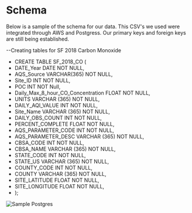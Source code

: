 # Schema
Below is a sample of the schema for our data. This CSV's we used were integrated through AWS and Postgress.
Our primary keys and foreign keys are still being established.

--Creating tables for SF 2018 Carbon Monoxide
- CREATE TABLE SF_2018_CO (
- DATE_Year DATE NOT NULL,
- AQS_Source VARCHAR(365) NOT NULL,
- Site_ID INT NOT NULL,
- POC INT NOT Null,
- Daily_Max_8_hour_CO_Concentration FLOAT NOT NULL,
- UNITS VARCHAR (365) NOT NULL,
- DAILY_AQI_VALUE INT NOT NULL,
- Site_Name VARCHAR (365) NOT NULL,
- DAILY_OBS_COUNT INT NOT NULL,
- PERCENT_COMPLETE FLOAT NOT NULL,
- AQS_PARAMETER_CODE INT NOT NULL,
- AQS_PARAMETER_DESC VARCHAR (365) NOT NULL,
- CBSA_CODE INT NOT NULL,
- CBSA_NAME VARCHAR (365) NOT NULL,
- STATE_CODE INT NOT NULL,
- STATE_US VARCHAR (365) NOT NULL,
- COUNTY_CODE INT NOT NULL,
- COUNTY VARCHAR (365) NOT NULL,
- SITE_LATITUDE FLOAT NOT NULL,
- SITE_LONGITUDE FLOAT NOT NULL,
- );

![Sample Postgres](https://github.com/a56k/ML---Final-Project---Pollution-Future-Impact-Analysis-/blob/AmirO/AmirO/Resources/Sample%20Postgress.png)
